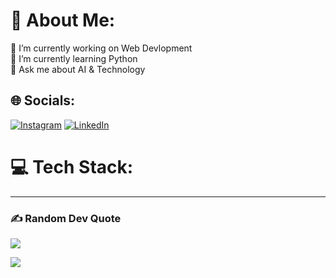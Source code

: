 # 💫 About Me:
🔭 I’m currently working on Web Devlopment<br>🤝 I’m currently learning Python<br>💬 Ask me about AI & Technology<br>

## 🌐 Socials:
[![Instagram](https://img.shields.io/badge/Instagram-%23E4405F.svg?logo=Instagram&logoColor=white)](https://instagram.com/subhashree_jena13) [![LinkedIn](https://img.shields.io/badge/LinkedIn-%230077B5.svg?logo=linkedin&logoColor=white)](https://linkedin.com/in/subhashree-jena13) 

# 💻 Tech Stack:


---
### ✍️ Random Dev Quote
![](https://quotes-github-readme.vercel.app/api?type=horizontal&theme=radical)

[![](https://visitcount.itsvg.in/api?id=subhashreejena13&icon=0&color=0)](https://visitcount.itsvg.in)

<!-- Proudly created with GPRM ( https://gprm.itsvg.in ) -->

